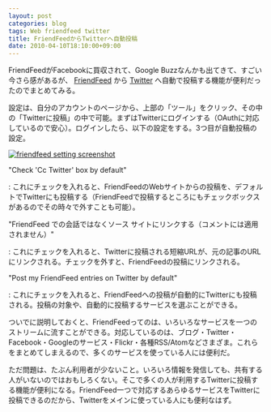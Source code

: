 ```yaml
---
layout: post
categories: blog
tags: Web friendfeed twitter
title: FriendFeedからTwitterへ自動投稿
date: 2010-04-10T18:10:00+09:00
---
```



FriendFeedがFacebookに買収されて、Google Buzzなんかも出てきて、すごい今さら感があるが、 [FriendFeed] から [Twitter] へ自動で投稿する機能が便利だったのでまとめてみる。

<!-- more -->

設定は、自分のアカウントのページから、上部の「ツール」をクリック、その中の「Twitterに投稿」の中で可能。まずはTwitterにログインする（OAuthに対応しているので安心）。ログインしたら、以下の設定をする。3つ目が自動投稿の設定。

[![friendfeed setting screenshot]][friendfeed setting screenshot link]


"Check 'Cc Twitter' box by default"

: これにチェックを入れると、FriendFeedのWebサイトからの投稿を、デフォルトでTwitterにも投稿する（FriendFeedで投稿するところにもチェックボックスがあるのでその時々で外すことも可能）。

"FriendFeed での会話ではなくソース サイトにリンクする（コメントには適用されません）"

: これにチェックを入れると、Twitterに投稿される短縮URLが、元の記事のURLにリンクされる。チェックを外すと、FriendFeedの投稿にリンクされる。

"Post my FriendFeed entries on Twitter by default"

: これにチェックを入れると、FriendFeedへの投稿が自動的にTwitterにも投稿される。投稿の対象や、自動的に投稿するサービスを選ぶことができる。


ついでに説明しておくと、FriendFeedってのは、いろいろなサービスを一つのストリームに流すことができる。対応しているのは、ブログ・Twitter・Facebook・Googleのサービス・Flickr・各種RSS/Atomなどさまざま。これらをまとめてしまえるので、多くのサービスを使っている人には便利だ。

ただ問題は、たぶん利用者が少ないこと。いろいろ情報を発信しても、共有する人がいないのではおもしろくない。そこで多くの人が利用するTwitterに投稿する機能が便利になる。FriendFeed一つで対応するあらゆるサービスをTwitterに投稿できるのだから、Twitterをメインに使っている人にも便利なはず。



[FriendFeed]: http://friendfeed.com/
[Twitter]: http://twitter.com/

[friendfeed setting screenshot]: https://lh3.googleusercontent.com/E9oZJ6vVdvuHZ6Z8Q1T0C1S-oDfD7QTzHZPHPNgdIz6WggfCOc4U4Pbsi_VIUe5uFcQMDVUNTEJfsdUD0gQPAWV6Y-638OpJO1vh0IMrUiXvmmZh1SInb4d-NXhFx5aGKtbgBRqu0g=w600
[friendfeed setting screenshot link]: https://photos.google.com/share/AF1QipP_ryZ6qd69ipLexgfjjx6bTeG4GH2UcpV9B50vErKSQmZsqIvOUlghB74aM0N3SA/photo/AF1QipNo_GLjWUVkQ5Wn1nMgPXfTff64qgl9eaexdJqA?key=LS1fN0sxa055UjNWV3o1bVRNdXc3Vkp4NU80ZGR3
